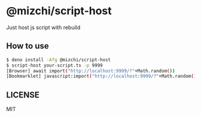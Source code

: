 # @mizchi/script-host

Just host js script with rebuild

## How to use

```bash
$ deno install -Afg @mizchi/script-host
$ script-host your-script.ts -p 9999
[Browser] await import("http://localhost:9999/?"+Math.random())
[Bookmarklet] javascript:import("http://localhost:9999/?"+Math.random())
```

## LICENSE

MIT